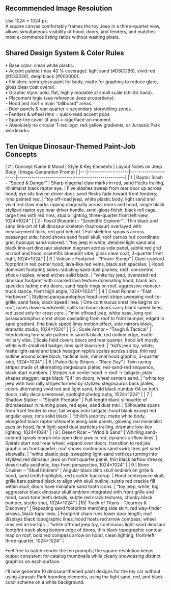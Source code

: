 ## Recommended Image Resolution

Use 1024 × 1024 px.  
A square canvas comfortably frames the toy Jeep in a three-quarter view, allows simultaneous visibility of hood, doors, and fenders, and matches most e-commerce listing ratios without wasting pixels.

## Shared Design System & Color Rules

• Base color: clean white plastic.  
• Accent palette (max 40 % coverage): light sand (#D8CDB6), vivid red (#C32026), deep black (#000000).  
• Finishes: semi-gloss paint for body, matte for graphics to reduce glare, gloss clear coat overall.  
• Graphic style: bold, flat, highly readable at small scale (child’s hand).  
• Placement logic (see reference Jeep proportions):  
– Hood and roof = main “billboard” areas.  
– Door panels & rear quarter = secondary storytelling zones.  
– Fenders & wheel rims = quick-read accent pops.  
– Spare-tire cover (if any) = logo/face-on moment.  
• Absolutely no circular T-rex logo, red-yellow gradients, or Jurassic Park wordmarks.

## Ten Unique Dinosaur-Themed Paint-Job Concepts

| # | Concept Name & Mood | Style & Key Elements | Layout Notes on Jeep Body | Image-Generation Prompt | |---|--------------------|----------------------|---------------------------|-------------------------| | 1 | Raptor Slash – “Speed & Danger” | Sharp diagonal claw marks in red, sand flecks trailing, minimalist black raptor eye. | Five slashes sweep from rear door up across hood; eye sits low on driver door; sand flecks fade toward front fenders; rims painted red. | “toy off-road jeep, white plastic body, light sand and vivid red claw marks ripping diagonally across doors and hood, single black stylized raptor eye near driver handle, semi-gloss finish, black roll cage, large tires with red rims, studio lighting, three-quarter front left view, 1024×1024” | | 2 | Fossil Blueprint – “Scientific Explorer” | Thin black and sand line-art of full dinosaur skeleton (hadrosaur) overlayed with measurement ticks, red grid behind. | Full skeleton sprawls across passenger side; hood shows sand fossil skull; roof carries red coordinate grid; hubcaps sand-colored. | “toy jeep in white, detailed light sand and black line-art dinosaur skeleton diagram across side panel, subtle red grid on roof and hood, scientific blueprint vibe, gloss clear coat, 3-quarter front right, 1024×1024” | | 3 | Volcanic Footprint – “Power Stomp” | Giant cracked footprint in red center hood, lava-like red veins, black ash speckles. | Hood: dominant footprint; sides: radiating sand dust plumes; roof: concentric shock-ripples; wheel arches solid black. | “white toy jeep, oversized red dinosaur footprint with cracked lava texture dominating hood, black ash speckles fading onto doors, sand ripple rings on roof, aggressive monster-truck stance, front high angle, 1024×1024” | | 4 | Crest Runner – “Fast Herbivore” | Stylized parasaurolophus head crest stripe sweeping roof-to-grille, sand fade, black speed lines. | One continuous crest line begins on roof, races down windshield, splits on hood; doors carry black speed lines; red used only for crest core. | “mini offroad jeep, white base, long red parasaurolophus crest stripe cascading from roof to front bumper, edged in sand gradient, fine black speed lines motion effect, side mirrors black, dramatic studio, 1024×1024” | | 5 | Scale Armor – “Tough & Tactical” | Interlocking hex-scale pattern in sand & black, red outline edge, matte military vibe. | Scale field covers doors and rear quarter; hood left mostly white with small red badge; rims split black/red. | “kid’s jeep toy, white, matte light-sand and black hexagon reptile scales across sides, thin red outline around scale block, tactical look, minimal hood graphic, 3-quarter side, 1024×1024” | | 6 | Paleo Rally Stripes – “Race Day” | Twin racing stripes made of alternating stegosaurs plates, red-sand-red sequence, black start numbers. | Stripes run center hood → roof → tailgate; plate shapes stagger; large black “04” on doors; wheel centers sand. | “white toy jeep with twin rally stripes formed by stylized stegosaurus back plates, colors alternating vivid red and light sand, bold black number 04 on both doors, rally decals removed, spotlight photography, 1024×1024” | | 7 | Shadow Stalker – “Stealth Predator” | Full-length black silhouette of dromaeosaur in hunting pose, red eyes, sand dust trail. | Silhouette spans from front fender to rear; tail wraps onto tailgate; hood blank except red angular eyes; rims solid black. | “child’s jeep toy, matte white body, elongated black raptor silhouette along side panels, glowing red minimalist eyes on hood, faint light-sand dust particles trailing, dramatic low-key lighting, 1024×1024” | | 8 | Desert Roar – “Wind & Sand” | Whirling sand-colored spirals morph into open dino jaws in red, dynamic airflow lines. | Spirals start near rear wheel, expand over doors, transition to red jaw graphic on front quarter; roof shows continuous sand swirl; tires get sand sidewalls. | “white plastic jeep, sweeping light-sand vortices turning into stylized red dinosaur jaws on front quarter panel, thin black airflow streaks, desert rally aesthetic, top-front perspective, 1024×1024” | | 9 | Bone Crusher – “Skull Emblem” | Angular black dino skull emblem on grille & hood, sand teeth highlights, red crackle backdrop. | Hood centerpiece skull; grille bars painted black to align with skull outline; subtle red crackle fill within skull; doors have miniature sand tooth icons. | “toy jeep, white, big aggressive black dinosaur skull emblem integrated with front grille and hood, sand-tone teeth details, subtle red crack textures, chunky black bumper, studio shot, 1024×1024” | |10| Track of Titans – “Journey & Discovery” | Repeating sand footprints marching side skirt, red way-finder arrows, black topo lines. | Footprint chain runs lower door length; roof displays black topographic lines; hood hosts red arrow compass; wheel rims red arrow tips. | “white offroad jeep toy, continuous light-sand dinosaur footprint track along bottom edge of doors, thin black topographic contour map on roof, bold red compass arrow on hood, clean lighting, front-left three-quarter, 1024×1024” |

Feel free to batch-render the ten prompts; the square resolution keeps output consistent for catalog thumbnails while clearly showcasing distinct graphics on each surface.

I'll now generate 10 dinosaur-themed paint designs for the toy car without using Jurassic Park branding elements, using the light sand, red, and black color scheme on a white background.